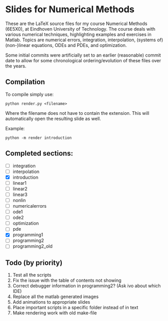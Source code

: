 # Slides for Numerical Methods
These are the LaTeX source files for my course Numerical Methods (6E5X0), at Eindhoven University of Technology. The course deals with various numerical techniques, highlighting examples and exercises in Matlab. Topics are numerical errors, integration, interpolation, (systems of) (non-)linear equations, ODEs and PDEs, and optimization.

Some initial commits were artificially set to an earlier (reasonable) commit date to allow for some chronological ordering/evolution of these files over the years. 

## Compilation
To compile simply use:

`python render.py <filename>`

Where the filename does not have to contain the extension. This will automatically open the resulting slide as well.

Example:

`python -m render introduction`

## Completed sections:
 - [ ] integration
 - [ ] interpolation
 - [x] introduction
 - [ ] linear1
 - [ ] linear2
 - [ ] linear3
 - [ ] nonlin
 - [ ] numericalerrors
 - [ ] ode1
 - [ ] ode2
 - [ ] optimization
 - [ ] pde
 - [x] programming1
 - [ ] programming2
 - [ ] programming2_old

## Todo (by priority)
1. Test all the scripts
2. Fix the issue with the table of contents not showing
3. Correct debugger information in programming2? (Ask ivo about which IDE)
4. Replace all the matlab generated images
5. Add animations to appropriate slides
6. Place important scripts in a specific folder instead of in text
7. Make rendering work with old make-file